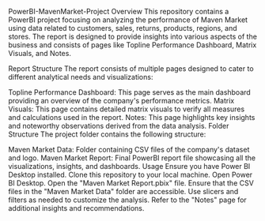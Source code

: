 PowerBI-MavenMarket-Project
Overview
This repository contains a PowerBI project focusing on analyzing the performance of Maven Market using data related to customers, sales, returns, products, regions, and stores. The report is designed to provide insights into various aspects of the business and consists of pages like Topline Performance Dashboard, Matrix Visuals, and Notes.

Report Structure
The report consists of multiple pages designed to cater to different analytical needs and visualizations:

Topline Performance Dashboard: This page serves as the main dashboard providing an overview of the company's performance metrics.
Matrix Visuals: This page contains detailed matrix visuals to verify all measures and calculations used in the report.
Notes: This page highlights key insights and noteworthy observations derived from the data analysis.
Folder Structure
The project folder contains the following structure:

Maven Market Data: Folder containing CSV files of the company's dataset and logo.
Maven Market Report: Final PowerBI report file showcasing all the visualizations, insights, and dashboards.
Usage
Ensure you have Power BI Desktop installed.
Clone this repository to your local machine.
Open Power BI Desktop.
Open the "Maven Market Report.pbix" file.
Ensure that the CSV files in the "Maven Market Data" folder are accessible.
Use slicers and filters as needed to customize the analysis.
Refer to the "Notes" page for additional insights and recommendations.

